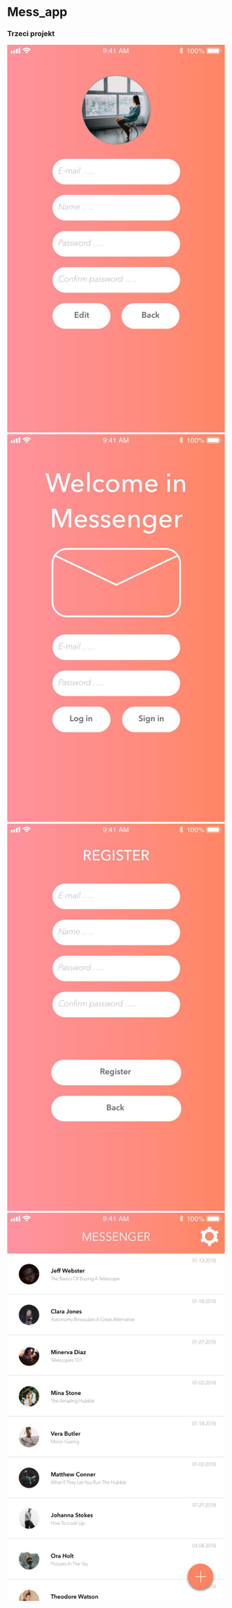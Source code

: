 # Mess_app

### Trzeci projekt

![Alt text](https://github.com/maciejnalewajka/Mess_app/blob/master/ph%20(1).jpg)
![Alt text](https://github.com/maciejnalewajka/Mess_app/blob/master/ph%20(2).jpg)
![Alt text](https://github.com/maciejnalewajka/Mess_app/blob/master/ph%20(3).jpg)
![Alt text](https://github.com/maciejnalewajka/Mess_app/blob/master/ph%20(4).jpg)
